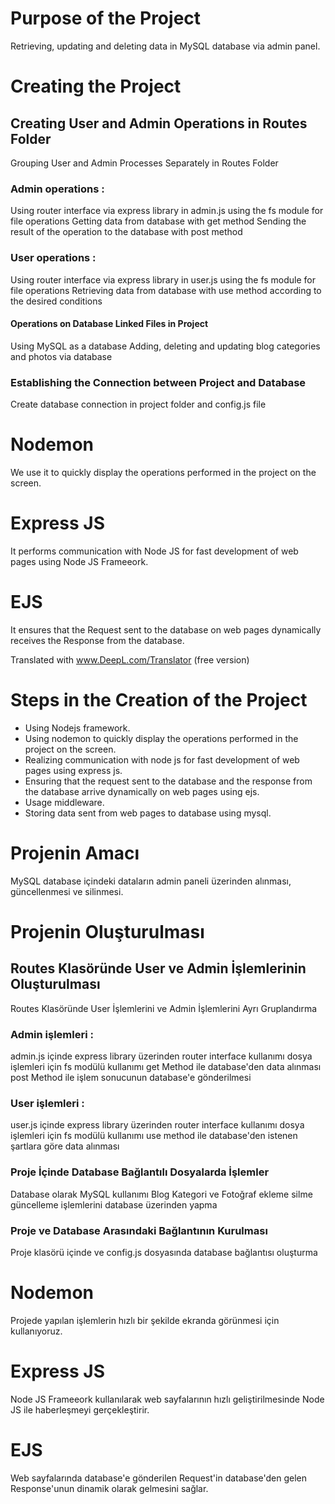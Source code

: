 # Purpose of the Project
Retrieving, updating and deleting data in MySQL database via admin panel.

# Creating the Project

## Creating User and Admin Operations in Routes Folder
Grouping User and Admin Processes Separately in Routes Folder

### Admin operations :
Using router interface via express library in admin.js
using the fs module for file operations
Getting data from database with get method
Sending the result of the operation to the database with post method

### User operations :
Using router interface via express library in user.js
using the fs module for file operations
Retrieving data from database with use method according to the desired conditions

#### Operations on Database Linked Files in Project
Using MySQL as a database
Adding, deleting and updating blog categories and photos via database

### Establishing the Connection between Project and Database
Create database connection in project folder and config.js file

# Nodemon
We use it to quickly display the operations performed in the project on the screen.

# Express JS
It performs communication with Node JS for fast development of web pages using Node JS Frameeork.

# EJS
It ensures that the Request sent to the database on web pages dynamically receives the Response from the database.

Translated with www.DeepL.com/Translator (free version)

# Steps in the Creation of the Project
* Using Nodejs framework.
* Using nodemon to quickly display the operations performed in the project on the screen.
* Realizing communication with node js for fast development of web pages using express js.
* Ensuring that the request sent to the database and the response from the database arrive dynamically on web pages using ejs.
* Usage middleware.
* Storing data sent from web pages to database using mysql.

# Projenin Amacı
MySQL database içindeki dataların admin paneli üzerinden alınması, güncellenmesi ve silinmesi.

# Projenin Oluşturulması

## Routes Klasöründe User ve Admin İşlemlerinin Oluşturulması
Routes Klasöründe User İşlemlerini ve Admin İşlemlerini Ayrı Gruplandırma

### Admin işlemleri :
admin.js içinde express library üzerinden router interface kullanımı
dosya işlemleri için fs modülü kullanımı
get Method ile database'den data alınması
post Method ile işlem sonucunun database'e gönderilmesi

### User işlemleri :
user.js içinde express library üzerinden router interface kullanımı
dosya işlemleri için fs modülü kullanımı
use method ile database'den istenen şartlara göre data alınması

### Proje İçinde Database Bağlantılı Dosyalarda İşlemler
Database olarak MySQL kullanımı
Blog Kategori ve Fotoğraf ekleme silme güncelleme işlemlerini database üzerinden yapma

### Proje ve Database Arasındaki Bağlantının Kurulması
Proje klasörü içinde ve config.js dosyasında database bağlantısı oluşturma

# Nodemon
Projede yapılan işlemlerin hızlı bir şekilde ekranda görünmesi için kullanıyoruz.

# Express JS
Node JS Frameeork kullanılarak web sayfalarının hızlı geliştirilmesinde Node JS ile haberleşmeyi gerçekleştirir.

# EJS
Web sayfalarında database'e gönderilen Request'in database'den gelen Response'unun dinamik olarak gelmesini sağlar.
